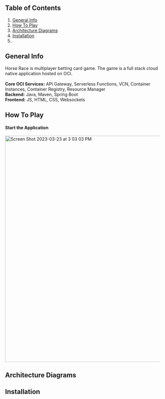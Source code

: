 ## Table of Contents
1. [General Info](#general-info)
2. [How To Play](#how-to-play)
3. [Architecture Diagrams](#architecture-diagrams)
4. [Installation](#installation)
5. 

## General Info
Horse Race is multiplayer betting card game. The game is a full stack cloud native application hosted on OCI. <br />
<br />
**Core OCI Services:** API Gateway, Serverless Functions, VCN, Container Instances, Container Registry, Resource Manager <br />
**Backend:** Java, Maven, Spring Boot <br />
**Frontend:** JS, HTML, CSS, Websockets <br />

 

## How To Play
#### Start the Application <br />
<img width="736" alt="Screen Shot 2023-03-23 at 3 03 03 PM" src="https://user-images.githubusercontent.com/86196697/227340327-1a148356-2d94-4992-9bec-ff4401c3b1c4.png">

## Architecture Diagrams

## Installation
